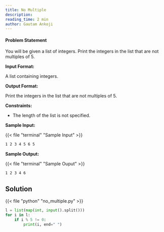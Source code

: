 ```yaml
---
title: No Multiple
description:
reading_time: 2 min
author: Gautam Ankoji
---
```


#### Problem Statement

You will be given a list of integers. Print the integers in the list that are not multiples of 5.

**Input Format:**

A list containing integers.

**Output Format:**

Print the integers in the list that are not multiples of 5.

**Constraints:**

* The length of the list is not specified.

**Sample Input:**

{{< file "terminal" "Sample Input" >}}

```md
1 2 3 4 5 6 5
```

**Sample Output:**

{{< file "terminal" "Sample Ouput" >}}

```md
1 2 3 4 6
```

## Solution

<!-- **Approach:** -->

{{< file "python" "no_multiple.py" >}}

```py
l = list(map(int, input().split()))
for i in l:
    if i % 5 != 0:
        print(i, end=" ")
```
